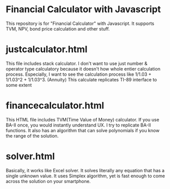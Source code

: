# Financial Calculator with Javascript
This repository is for "Financial Calculator" with Javascript.
It supports TVM, NPV, bond price calculation and other stuff.

# justcalculator.html
This file includes stack calculator. I don't want to use just number & operator type calculatory because it doesn't how whole entier calculation process. Especially, I want to see the calculation process like 1/1.03 + 1/1.03^2 + 1/1.03^3. (Annuity) This calculate replicates TI-89 interface to some extent

# financecalculator.html
This HTML file includes TVM(Time Value of Money) calculator. If you use BA-II once, you would instantly understand UX. I try to replicate BA-II functions. It also has an algorithm that can solve polynomials if you know the range of the solution.

# solver.html
Basically, it works like Excel solver. It solves literally any equation that has a single unknown value. It uses Simplex algorithm, yet is fast enough to come across the solution on your smartphone.


